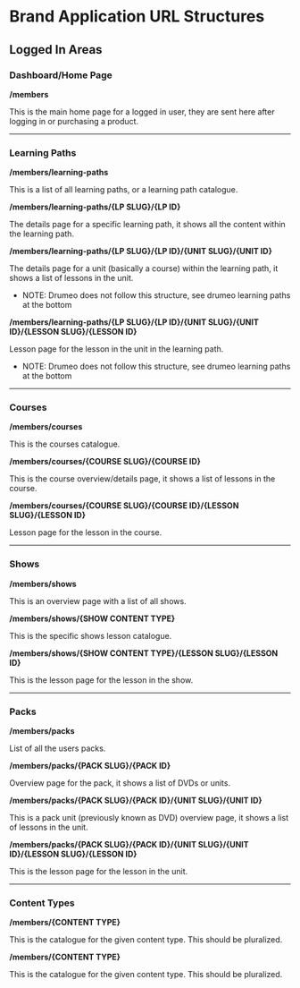 # Brand Application URL Structures

## Logged In Areas

### Dashboard/Home Page
**/members**

This is the main home page for a logged in user, they are sent here after logging in or purchasing a product.

---
### Learning Paths
**/members/learning-paths**

This is a list of all learning paths, or a learning path catalogue.

**/members/learning-paths/{LP SLUG}/{LP ID}**

The details page for a specific learning path, it shows all the content within the learning path.

**/members/learning-paths/{LP SLUG}/{LP ID}/{UNIT SLUG}/{UNIT ID}**

The details page for a unit (basically a course) within the learning path, it shows a list of lessons in the unit.

* NOTE: Drumeo does not follow this structure, see drumeo learning paths at the bottom

**/members/learning-paths/{LP SLUG}/{LP ID}/{UNIT SLUG}/{UNIT ID}/{LESSON SLUG}/{LESSON ID}**

Lesson page for the lesson in the unit in the learning path.

* NOTE: Drumeo does not follow this structure, see drumeo learning paths at the bottom

---
### Courses
**/members/courses**

This is the courses catalogue.

**/members/courses/{COURSE SLUG}/{COURSE ID}**

This is the course overview/details page, it shows a list of lessons in the course.

**/members/courses/{COURSE SLUG}/{COURSE ID}/{LESSON SLUG}/{LESSON ID}**

Lesson page for the lesson in the course.

---
### Shows
**/members/shows**

This is an overview page with a list of all shows.

**/members/shows/{SHOW CONTENT TYPE}**

This is the specific shows lesson catalogue.

**/members/shows/{SHOW CONTENT TYPE}/{LESSON SLUG}/{LESSON ID}**

This is the lesson page for the lesson in the show.

---
### Packs
**/members/packs**

List of all the users packs.

**/members/packs/{PACK SLUG}/{PACK ID}**

Overview page for the pack, it shows a list of DVDs or units.

**/members/packs/{PACK SLUG}/{PACK ID}/{UNIT SLUG}/{UNIT ID}**

This is a pack unit (previously known as DVD) overview page, it shows a list of lessons in the unit.

**/members/packs/{PACK SLUG}/{PACK ID}/{UNIT SLUG}/{UNIT ID}/{LESSON SLUG}/{LESSON ID}**

This is the lesson page for the lesson in the unit.

---
### Content Types
**/members/{CONTENT TYPE}**

This is the catalogue for the given content type. This should be pluralized.

**/members/{CONTENT TYPE}**

This is the catalogue for the given content type. This should be pluralized.